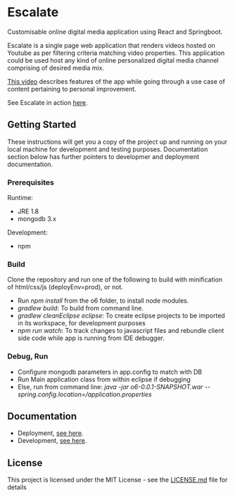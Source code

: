 # Escalate

Customisable online digital media application using React and Springboot.

Escalate is a single page web application that renders videos hosted on Youtube as per filtering criteria matching video properties. This application could be used host any kind of online personalized digital media channel comprising of desired media mix.

[This video](https://www.youtube.com/watch?v=L1pKYqutHGQ) describes features of the app while going through a use case of content pertaining to personal improvement. 

See Escalate in action [here](https://escalate.opulencesix.com).

## Getting Started

These instructions will get you a copy of the project up and running on your local machine for development and testing purposes. Documentation section below has further pointers to developmer and deployment documentation.

### Prerequisites
Runtime:
* JRE 1.8
* mongodb 3.x

Development:
* npm

### Build

Clone the repository and run one of the following to build with minification of html/css/js (deployEnv=prod), or not.

* Run _npm install_ from the o6 folder, to install node modules. 
* _gradlew build_: To build from command line.
* _gradlew cleanEclipse eclipse_: To create eclipse projects to be imported in its workspace, for development purposes
* _npm run watch_: To track changes to javascript files and rebundle client side code while app is running from IDE debugger.

### Debug, Run
* Configure mongodb parameters in app.config to match with DB
* Run Main application class from within eclipse if debugging
* Else, run from command line: _java -jar o6-0.0.1-SNAPSHOT.war  --spring.config.location=<path>/application.properties_
  
## Documentation

* Deployment, [see here](/opulcesix/escalate/wiki/Deployment).
* Development, [see here](/opulcesix/escalate/wiki/Development).

## License

This project is licensed under the MIT License - see the [LICENSE.md](LICENSE) file for details

